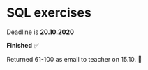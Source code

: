 # SQL exercises

Deadline is **20.10.2020**

**Finished**  :white_check_mark: 

Returned 61-100 as email to teacher on 15.10. :rocket: